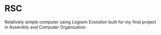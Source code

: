 # RSC
Relatively simple computer using Logisim Evolution built for my final project in Assembly and Computer Organization
